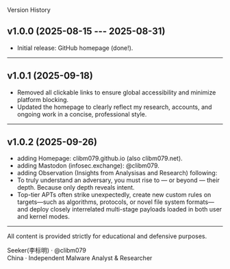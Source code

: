 Version History

## v1.0.0 (2025-08-15 --- 2025-08-31)
- Initial release: GitHub homepage (done!).
---

## v1.0.1 (2025-09-18)
- Removed all clickable links to ensure global accessibility and minimize platform blocking.
- Updated the homepage to clearly reflect my research, accounts, and ongoing work in a concise, professional style.
---

## v1.0.2 (2025-09-26)
- adding Homepage: clibm079.github.io (also clibm079.net).
- adding Mastodon (infosec.exchange): @clibm079.
- adding Observation (Insights from Analysisas and Research) following:
- To truly understand an adversary, you must rise to — or beyond — their depth. Because only depth reveals intent.
- Top-tier APTs often strike unexpectedly, create new custom rules on targets—such as algorithms, protocols, or novel file system formats—and deploy closely interrelated multi-stage payloads loaded in both user and kernel modes.
---


All content is provided strictly for educational and defensive purposes.

Seeker(李标明) · @clibm079    
China · Independent Malware Analyst & Researcher 
